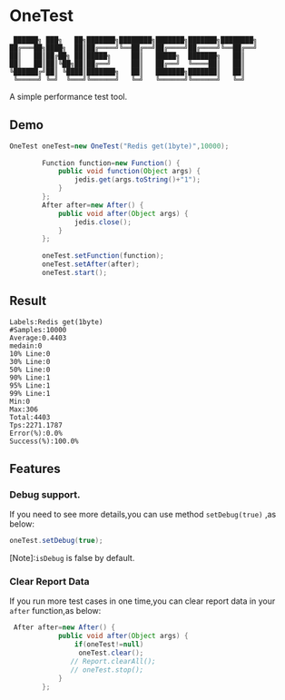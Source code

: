 # OneTest
```
 ██████╗ ███╗   ██╗███████╗████████╗███████╗███████╗████████╗
██╔═══██╗████╗  ██║██╔════╝╚══██╔══╝██╔════╝██╔════╝╚══██╔══╝
██║   ██║██╔██╗ ██║█████╗     ██║   █████╗  ███████╗   ██║   
██║   ██║██║╚██╗██║██╔══╝     ██║   ██╔══╝  ╚════██║   ██║   
╚██████╔╝██║ ╚████║███████╗   ██║   ███████╗███████║   ██║   
 ╚═════╝ ╚═╝  ╚═══╝╚══════╝   ╚═╝   ╚══════╝╚══════╝   ╚═╝   
```
A simple performance test tool.


## Demo

```java
OneTest oneTest=new OneTest("Redis get(1byte)",10000);
		
		Function function=new Function() {
			public void function(Object args) {
				jedis.get(args.toString()+"1");
			}
		};
		After after=new After() {
			public void after(Object args) {
				jedis.close();
			}
		};
		
		oneTest.setFunction(function);
		oneTest.setAfter(after);
		oneTest.start();
```


## Result
```log
Labels:Redis get(1byte)
#Samples:10000
Average:0.4403
medain:0
10% Line:0
30% Line:0
50% Line:0
90% Line:1
95% Line:1
99% Line:1
Min:0
Max:306
Total:4403
Tps:2271.1787
Error(%):0.0%
Success(%):100.0%
```



## Features

### Debug support.

If you need to see more details,you can use method `setDebug(true)` ,as below:

```java
oneTest.setDebug(true);
```
[Note]:`isDebug` is false by default.

### Clear Report Data

If you run more test cases in one time,you can clear report data in your `after` function,as below:
```java
 After after=new After() {
            public void after(Object args) {
                if(oneTest!=null)
                 oneTest.clear();
               // Report.clearAll();
               // oneTest.stop();
            }
        };
```


